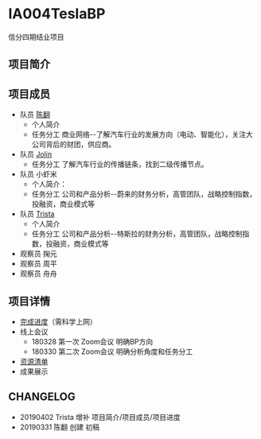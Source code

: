 # IA004TeslaBP
信分四期结业项目

## 项目简介

## 项目成员
- 队员 [陈翻](https://github.com/JesseLivingston) 
  - 个人简介
  - 任务分工
    商业网络--了解汽车行业的发展方向（电动、智能化），关注大公司背后的财团，供应商。
- 队员 [Jolin](https://github.com/zhangzixin1)
  - 任务分工
    了解汽车行业的传播链条，找到二级传播节点。
- 队员 小虾米
  - 个人简介：
  - 任务分工
    公司和产品分析--蔚来的财务分析，高管团队，战略控制指数，投融资，商业模式等
- 队员 [Trista](https://github.com/i-trista) 
  - 个人简介
  - 任务分工
    公司和产品分析--特斯拉的财务分析，高管团队，战略控制指数，投融资，商业模式等
- 观察员 掬元
- 观察员 周平
- 观察员 舟舟

## 项目详情
- [完成进度](https://docs.google.com/spreadsheets/d/12GJ8o2PgIxonJQICZq68peQB-j2wdH3pv-suBxFVPUw/edit?usp=sharing)（需科学上网）
- 线上会议
  - 180328 第一次 Zoom会议 明确BP方向
  - 180330 第二次 Zoom会议 明确分析角度和任务分工
- [资源清单](Contents/Awesomebp.md)
- 成果展示
  
## CHANGELOG
- 20190402 Trista 增补 项目简介/项目成员/项目进度
- 20190331 陈翻 创建 初稿



